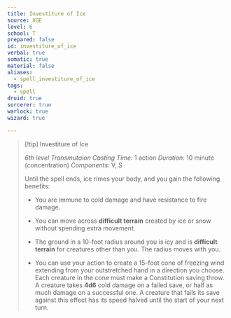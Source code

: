 ```yaml
---
title: Investiture of Ice
source: XGE
level: 6
school: T
prepared: false
id: investiture_of_ice
verbal: true
somatic: true
material: false
aliases:
  - spell_investiture_of_ice
tags:
  - spell
druid: true
sorcerer: true
warlock: true
wizard: true

---
```

>[!tip] Investiture of Ice
>
> *6th level Transmutaion*
> *Casting Time:* 1 action
> *Duration:* 10 minute (concentration)
> *Components:* V, S
>
>Until the spell ends, ice rimes your body, and you gain the following benefits:
>
>-  You are immune to cold damage and have resistance to fire damage.
>
>-  You can move across **difficult terrain** created by ice or snow without spending extra movement.
>
>-  The ground in a 10-foot radius around you is icy and is **difficult terrain** for creatures other than you. The radius moves with you.
>
>-  You can use your action to create a 15-foot cone of freezing wind extending from your outstretched hand in a direction you choose. Each creature in the cone must make a Constitution saving throw. A creature takes **4d6** cold damage on a failed save, or half as much damage on a successful one. A creature that fails its save against this effect has its speed halved until the start of your next turn.
>

